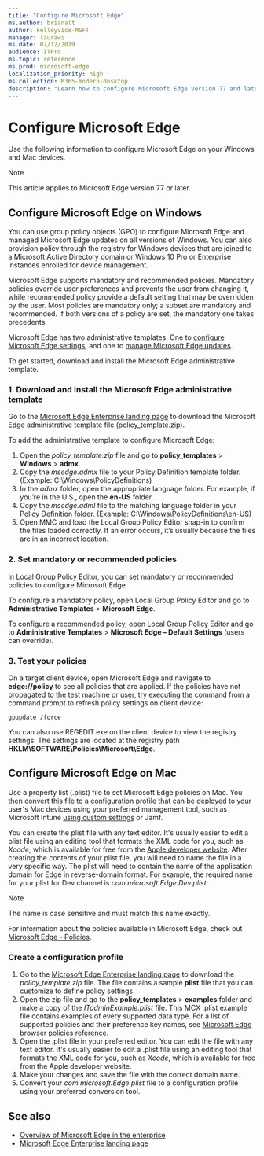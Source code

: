```yaml
---
title: "Configure Microsoft Edge"
ms.author: brianalt
author: kelleyvice-MSFT
manager: laurawi
ms.date: 07/12/2019
audience: ITPro
ms.topic: reference
ms.prod: microsoft-edge
localization_priority: high
ms.collection: M365-modern-desktop
description: "Learn how to configure Microsoft Edge version 77 and later on Windows and Mac"
---
```


# Configure Microsoft Edge

Use the following information to configure Microsoft Edge on your Windows and Mac devices.

> [!NOTE]
> This article applies to Microsoft Edge version 77 or later.

## Configure Microsoft Edge on Windows

You can use group policy objects (GPO) to configure Microsoft Edge and managed Microsoft Edge updates on all versions of Windows. You can also provision policy through the registry for Windows devices that are joined to a Microsoft Active Directory domain or Windows 10 Pro or Enterprise instances enrolled for device management.

Microsoft Edge supports mandatory and recommended policies. Mandatory policies override user preferences and prevents the user from changing it, while recommended policy provide a default setting that may be overridden by the user. Most policies are mandatory only; a subset are mandatory and recommended. If both versions of a policy are set, the mandatory one takes precedents.

Microsoft Edge has two administrative templates: One to [configure Microsoft Edge settings](microsoft-edge-policies.md), and one to [manage Microsoft Edge updates](microsoft-edge-update-policies.md).

To get started, download and install the Microsoft Edge administrative template.

### 1. Download and install the Microsoft Edge administrative template

Go to the [Microsoft Edge Enterprise landing page](https://aka.ms/EdgeEnterprise) to download the Microsoft Edge administrative template file (policy_template.zip).

To add the administrative template to configure Microsoft Edge:

1. Open the _policy_template.zip_ file and go to **policy_templates** > **Windows** > **admx**.
2. Copy the _msedge.admx_ file to your Policy Definition template folder. (Example: C:\Windows\PolicyDefinitions)
3. In the _admx_ folder, open the appropriate language folder. For example, if you’re in the U.S., open the **en-US** folder.
4. Copy the _msedge.adml_ file to the matching language folder in your Policy Definition folder. (Example: C:\Windows\PolicyDefinitions\en-US)
5. Open MMC and load the Local Group Policy Editor snap-in to confirm the files loaded correctly. If an error occurs, it’s usually because the files are in an incorrect location.

<!--
To add the administrative template to manage Microsoft Edge updates:

1. Open the _policy_template.zip_ file and go to **updatepolicies**.
2. Copy the _msedgeupdate.admx_ file to your Policy Definition template folder. (Example: C:\Windows\PolicyDefinitions)
3. In the _updatepolicies_ folder, open the appropriate language folder. For example, if you’re in the U.S., open the **en-US** folder.
4. Copy the _msedgeupdate.adml_ file to the matching language folder in your Policy Definition folder. (Example: C:\Windows\PolicyDefinitions\en-US)
5. Open MMC and load the Local Group Policy Editor snap-in to confirm the files loaded correctly. If an error occurs, it’s usually because the files are in an incorrect location.

> [!NOTE]
> Currently the Microsoft Edge update policies are only localized in en-US. Additional language support will be added in a future release.
-->

### 2. Set mandatory or recommended policies

In Local Group Policy Editor, you can set mandatory or recommended policies to configure Microsoft Edge.

To configure a mandatory policy, open Local Group Policy Editor and go to **Administrative Templates** > **Microsoft Edge**.

To configure a recommended policy, open Local Group Policy Editor and go to **Administrative Templates** > **Microsoft Edge – Default Settings** (users can override).

### 3. Test your policies

On a target client device, open Microsoft Edge and navigate to **edge://policy** to see all policies that are applied. If the policies have not propagated to the test machine or user, try executing the command from a command prompt to refresh policy settings on client device:

``` command
gpupdate /force
```

You can also use REGEDIT.exe on the client device to view the registry settings. The settings are located at the registry path **HKLM\SOFTWARE\Policies\Microsoft\Edge**.

## Configure Microsoft Edge on Mac
Use a property list (.plist) file to set Microsoft Edge policies on Mac. You then convert this file to a configuration profile that can be deployed to your user's Mac devices using your preferred management tool, such as Microsoft Intune [using custom settings](https://docs.microsoft.com/intune/custom-settings-macos) or Jamf.

You can create the plist file with any text editor. It's usually easier to edit a plist file using an editing tool that formats the XML code for you, such as _Xcode_, which is available for free from the [Apple developer website](https://developer.apple.com). After creating the contents of your plist file, you will need to name the file in a very specific way. The plist will need to contain the name of the application domain for Edge in reverse-domain format. For example, the required name for your plist for Dev channel is _com.microsoft.Edge.Dev.plist_.

> [!NOTE]
> The name is case sensitive and must match this name exactly.

For information about the policies available in Microsoft Edge, check out [Microsoft Edge - Policies](microsoft-edge-policies.md).

### Create a configuration profile

1. Go to the [Microsoft Edge Enterprise landing page](https://aka.ms/EdgeEnterprise) to download the _policy_template.zip_ file. The file contains a sample **plist** file that you can customize to define policy settings.
2. Open the zip file and go to the **policy_templates** > **examples** folder and make a copy of the _ITadminExample.plist_ file. This MCX .plist example file contains examples of every supported data type. For a list of supported policies and their preference key names, see [Microsoft Edge browser policies reference](microsoft-edge-policies.md).
3. Open the .plist file in your preferred editor. You can edit the file with any text editor. It's usually easier to edit a .plist file using an editing tool that formats the XML code for you, such as _Xcode_, which is available for free from the Apple developer website.
4. Make your changes and save the file with the correct domain name.
5. Convert your _com.microsoft.Edge.plist_ file to a configuration profile using your preferred conversion tool.

## See also

- [Overview of Microsoft Edge in the enterprise](overview-edge-in-the-enterprise.md)
- [Microsoft Edge Enterprise landing page](https://aka.ms/EdgeEnterprise)